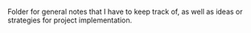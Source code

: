 Folder for general notes that I have to keep track of, as well as ideas or strategies for project implementation.
